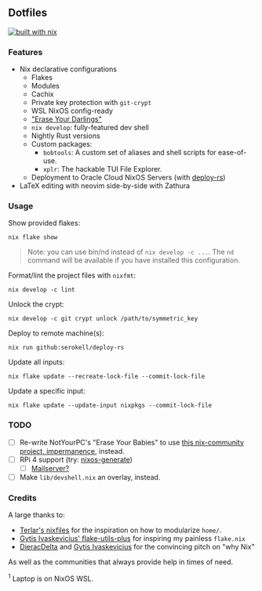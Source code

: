 ## Dotfiles

[![built with nix](https://builtwithnix.org/badge.svg)](https://builtwithnix.org)



### Features

 - Nix declarative configurations
   - Flakes
   - Modules
   - Cachix
   - Private key protection with `git-crypt`
   - WSL NixOS config-ready
   - ["Erase Your Darlings"](https://mt-caret.github.io/blog/posts/2020-06-29-optin-state.html)
   - `nix develop`: fully-featured dev shell
   - Nightly Rust versions
   - Custom packages:
     - `bobtools`: A custom set of aliases and shell scripts for ease-of-use.
     - `xplr`: The hackable TUI File Explorer.
   - Deployment to Oracle Cloud NixOS Servers (with [deploy-rs](https://github.com/serokell/deploy-rs))
 - LaTeX editing with neovim side-by-side with Zathura

### Usage

Show provided flakes:

```
nix flake show
```

> Note: you can use bin/nd instead of `nix develop -c ...`. The `nd` command will be available if you have installed this configuration.

Format/lint the project files with `nixfmt`:

```
nix develop -c lint
```

Unlock the crypt:

```
nix develop -c git crypt unlock /path/to/symmetric_key
```

Deploy to remote machine(s):

```
nix run github:serokell/deploy-rs
```

Update all inputs:

```
nix flake update --recreate-lock-file --commit-lock-file
```

Update a specific input:

```
nix flake update --update-input nixpkgs --commit-lock-file
```

### TODO

 - [ ] Re-write NotYourPC's "Erase Your Babies" to use [this nix-community project, impermanence](https://github.com/nix-community/impermanence), instead.
 - [ ] RPi 4 support (try: [nixos-generate](https://github.com/nix-community/nixos-generators))
   - [ ] [Mailserver?](https://gitlab.com/simple-nixos-mailserver/nixos-mailserver)
 - [ ] Make `lib/devshell.nix` an overlay, instead.

### Credits

A large thanks to:

 - [Terlar's nixfiles](https://github.com/terlar/nix-config) for the inspiration on how to modularize `home/`.
 - [Gytis Ivaskevicius' flake-utils-plus](https://github.com/gytis-ivaskevicius/flake-utils-plus) for inspiring my painless `flake.nix`
 - [DieracDelta](https://github.com/DieracDelta) and [Gytis Ivaskevicius](https://github.com/gytis-ivaskevicius) for the convincing pitch on "why Nix"

As well as the communities that always provide help in times of need.

<sup>1</sup> Laptop is on NixOS WSL.
